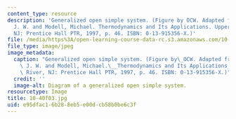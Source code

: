 ```yaml
---
content_type: resource
description: 'Generalized open simple system. (Figure by OCW. Adapted from Tester,
  J. W. and Modell, Michael. Thermodynamics and Its Applications. Upper Saddle River,
  NJ: Prentice Hall PTR, 1997, p. 46. ISBN: 0-13-915356-X.)'
file: /media/https%3A/open-learning-course-data-rc.s3.amazonaws.com/10-40-chemical-engineering-thermodynamics-fall-2003/e95dfac16b288eb5e00dcb58b0be6c3f_10-40f03.jpg
file_type: image/jpeg
image_metadata:
  caption: "Generalized open simple system. (Figure by\_OCW. Adapted from Tester,\
    \ J. W. and Modell, Michael.\__Thermodynamics and Its Applications_. Upper Saddle\
    \ River, NJ: Prentice Hall PTR, 1997, p. 46. ISBN: 0-13-915356-X.)"
  credit: ''
  image-alt: Diagram of a generalized open simple system.
resourcetype: Image
title: 10-40f03.jpg
uid: e95dfac1-6b28-8eb5-e00d-cb58b0be6c3f
---
```


